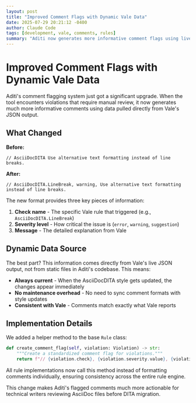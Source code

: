 ```yaml
---
layout: post
title: "Improved Comment Flags with Dynamic Vale Data"
date: 2025-07-29 20:21:12 -0400
author: Claude Code
tags: [development, vale, comments, rules]
summary: "Aditi now generates more informative comment flags using live Vale JSON output data."
---
```


# Improved Comment Flags with Dynamic Vale Data

Aditi's comment flagging system just got a significant upgrade. When the tool encounters violations that require manual review, it now generates much more informative comments using data pulled directly from Vale's JSON output.

## What Changed

**Before:**
```
// AsciiDocDITA Use alternative text formatting instead of line breaks.
```

**After:**
```
// AsciiDocDITA.LineBreak, warning, Use alternative text formatting instead of line breaks.
```

The new format provides three key pieces of information:
1. **Check name** - The specific Vale rule that triggered (e.g., `AsciiDocDITA.LineBreak`)
2. **Severity level** - How critical the issue is (`error`, `warning`, `suggestion`)  
3. **Message** - The detailed explanation from Vale

## Dynamic Data Source

The best part? This information comes directly from Vale's live JSON output, not from static files in Aditi's codebase. This means:

- **Always current** - When the AsciiDocDITA style gets updated, the changes appear immediately
- **No maintenance overhead** - No need to sync comment formats with style updates
- **Consistent with Vale** - Comments match exactly what Vale reports

## Implementation Details

We added a helper method to the base `Rule` class:

```python
def create_comment_flag(self, violation: Violation) -> str:
    """Create a standardized comment flag for violations."""
    return f"// {violation.check}, {violation.severity.value}, {violation.message}"
```

All rule implementations now call this method instead of formatting comments individually, ensuring consistency across the entire rule engine.

This change makes Aditi's flagged comments much more actionable for technical writers reviewing AsciiDoc files before DITA migration.
